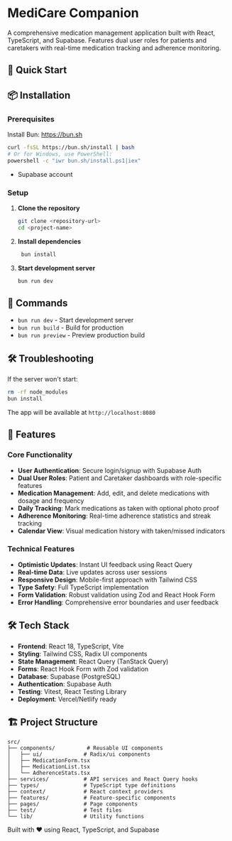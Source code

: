 # MediCare Companion

A comprehensive medication management application built with React, TypeScript, and Supabase. Features dual user roles for patients and caretakers with real-time medication tracking and adherence monitoring.

## 🚀 Quick Start

## 📦 Installation

### Prerequisites
Install Bun: https://bun.sh
```bash
curl -fsSL https://bun.sh/install | bash
# Or for Windows, use PowerShell:
powershell -c "iwr bun.sh/install.ps1|iex"
```
- Supabase account

### Setup

1. **Clone the repository**
   ```bash
   git clone <repository-url>
   cd <project-name>
   ```

2. **Install dependencies**
   ```bash
    bun install
   ```
3. **Start development server**
   ```bash
   bun run dev
   ```

## 📜 Commands

- `bun run dev` - Start development server
- `bun run build` - Build for production
- `bun run preview` - Preview production build

## 🛠️ Troubleshooting

If the server won't start:
```bash
rm -rf node_modules
bun install
```


The app will be available at `http://localhost:8080`

## 🚀 Features

### Core Functionality
- **User Authentication**: Secure login/signup with Supabase Auth
- **Dual User Roles**: Patient and Caretaker dashboards with role-specific features
- **Medication Management**: Add, edit, and delete medications with dosage and frequency
- **Daily Tracking**: Mark medications as taken with optional photo proof
- **Adherence Monitoring**: Real-time adherence statistics and streak tracking
- **Calendar View**: Visual medication history with taken/missed indicators

### Technical Features
- **Optimistic Updates**: Instant UI feedback using React Query
- **Real-time Data**: Live updates across user sessions
- **Responsive Design**: Mobile-first approach with Tailwind CSS
- **Type Safety**: Full TypeScript implementation
- **Form Validation**: Robust validation using Zod and React Hook Form
- **Error Handling**: Comprehensive error boundaries and user feedback

## 🛠️ Tech Stack

- **Frontend**: React 18, TypeScript, Vite
- **Styling**: Tailwind CSS, Radix UI components
- **State Management**: React Query (TanStack Query)
- **Forms**: React Hook Form with Zod validation
- **Database**: Supabase (PostgreSQL)
- **Authentication**: Supabase Auth
- **Testing**: Vitest, React Testing Library
- **Deployment**: Vercel/Netlify ready


## 🏗️ Project Structure

```
src/
├── components/          # Reusable UI components
│   ├── ui/             # Radix/ui components
│   ├── MedicationForm.tsx
│   ├── MedicationList.tsx
│   └── AdherenceStats.tsx
├── services/           # API services and React Query hooks
├── types/              # TypeScript type definitions
├── context/            # React context providers
├── features/           # Feature-specific components
├── pages/              # Page components
├── test/               # Test files
└── lib/                # Utility functions
```





Built with ❤️ using React, TypeScript, and Supabase